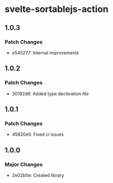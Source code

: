 # svelte-sortablejs-action

## 1.0.3

### Patch Changes

- e545277: Internal improvements

## 1.0.2

### Patch Changes

- 30192d6: Added type decleration file

## 1.0.1

### Patch Changes

- 45620e5: Fixed ci issues

## 1.0.0

### Major Changes

- 2e02b0e: Created library
